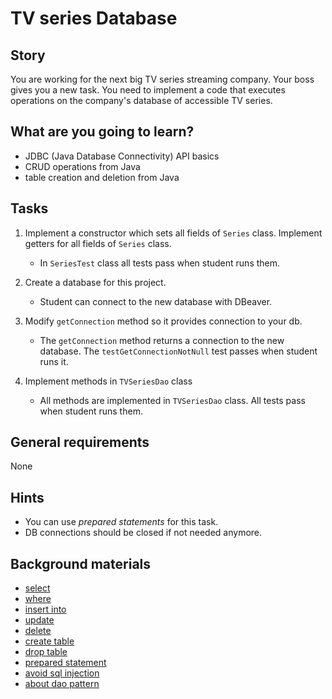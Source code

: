 # TV series Database

## Story

You are working for the next big TV series streaming company.
Your boss gives you a new task. You need to implement a code that executes operations
on the company's database of accessible TV series.

## What are you going to learn?

- JDBC (Java Database Connectivity) API basics
- CRUD operations from Java
- table creation and deletion from Java


## Tasks

1. Implement a constructor which sets all fields of `Series` class. Implement getters for all fields of `Series` class.
    - In `SeriesTest` class all tests pass when student runs them.

2. Create a database for this project.
    - Student can connect to the new database with DBeaver.

3. Modify `getConnection` method so it provides connection to your db.
    - The `getConnection` method returns a connection to the new database. The `testGetConnectionNotNull` test passes when student runs it.

4. Implement methods in `TVSeriesDao` class
    - All methods are implemented in `TVSeriesDao` class. All tests pass when student runs them.

## General requirements

None

## Hints

- You can use _prepared statements_ for this task.
- DB connections should be closed if not needed anymore.


## Background materials

- <i class="far fa-exclamation"></i> [select](https://www.w3schools.com/sql/sql_select.asp)
- <i class="far fa-exclamation"></i> [where](https://www.w3schools.com/sql/sql_where.asp)
- <i class="far fa-exclamation"></i> [insert into](https://www.w3schools.com/sql/sql_insert.asp)
- <i class="far fa-exclamation"></i> [update](https://www.w3schools.com/sql/sql_update.asp)
- <i class="far fa-exclamation"></i> [delete](https://www.w3schools.com/sql/sql_delete.asp)
- <i class="far fa-exclamation"></i> [create table](https://www.w3schools.com/sql/sql_create_table.asp)
- <i class="far fa-exclamation"></i> [drop table](https://www.w3schools.com/sql/sql_drop_table.asp)
- <i class="far fa-exclamation"></i> [prepared statement](https://www.javatpoint.com/PreparedStatement-interface)
- <i class="far fa-exclamation"></i> [avoid sql injection](https://stackoverflow.com/questions/4333015/does-the-preparedstatement-avoid-sql-injection)
- <i class="far fa-exclamation"></i> [about dao pattern](https://www.tutorialspoint.com/design_pattern/data_access_object_pattern.htm)

